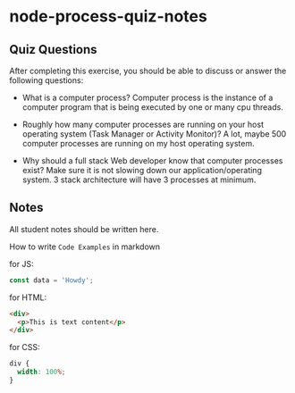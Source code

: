 # node-process-quiz-notes

## Quiz Questions

After completing this exercise, you should be able to discuss or answer the following questions:

- What is a computer process?
  Computer process is the instance of a computer program that is being executed by one or many cpu threads.

- Roughly how many computer processes are running on your host operating system (Task Manager or Activity Monitor)?
  A lot, maybe 500 computer processes are running on my host operating system.

- Why should a full stack Web developer know that computer processes exist?
  Make sure it is not slowing down our application/operating system.
  3 stack architecture will have 3 processes at minimum.

## Notes

All student notes should be written here.

How to write `Code Examples` in markdown

for JS:

```javascript
const data = 'Howdy';
```

for HTML:

```html
<div>
  <p>This is text content</p>
</div>
```

for CSS:

```css
div {
  width: 100%;
}
```
